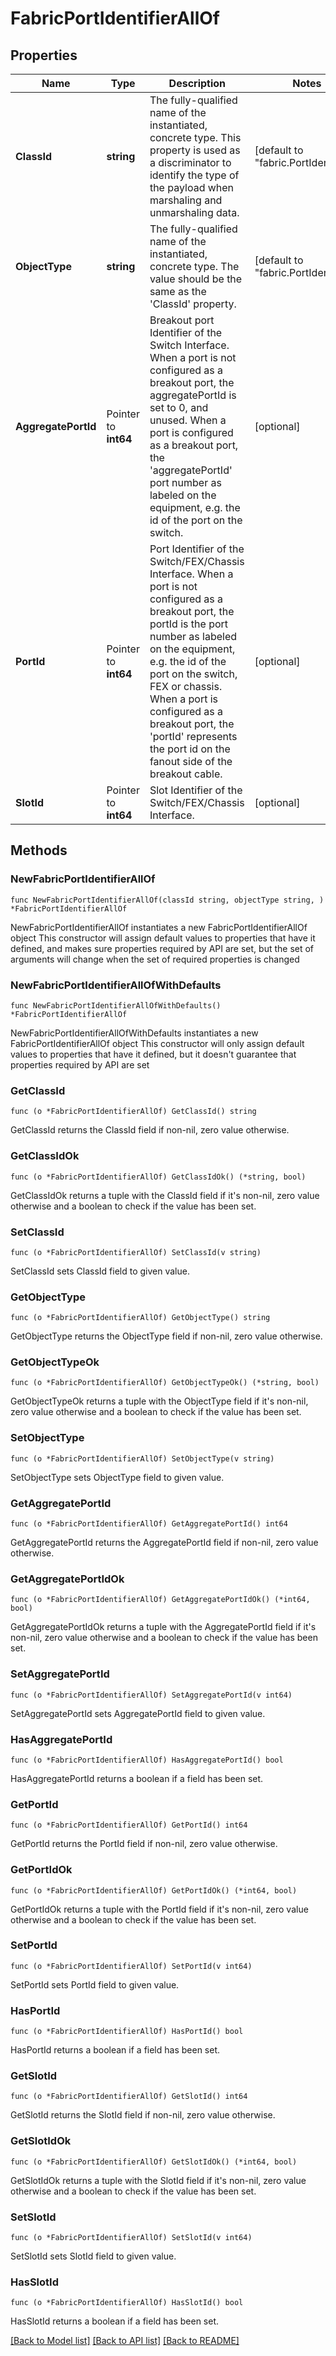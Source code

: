 # FabricPortIdentifierAllOf

## Properties

Name | Type | Description | Notes
------------ | ------------- | ------------- | -------------
**ClassId** | **string** | The fully-qualified name of the instantiated, concrete type. This property is used as a discriminator to identify the type of the payload when marshaling and unmarshaling data. | [default to "fabric.PortIdentifier"]
**ObjectType** | **string** | The fully-qualified name of the instantiated, concrete type. The value should be the same as the &#39;ClassId&#39; property. | [default to "fabric.PortIdentifier"]
**AggregatePortId** | Pointer to **int64** | Breakout port Identifier of the Switch Interface. When a port is not configured as a breakout port, the aggregatePortId is set to 0, and unused. When a port is configured as a breakout port, the &#39;aggregatePortId&#39; port number as labeled on the equipment, e.g. the id of the port on the switch. | [optional] 
**PortId** | Pointer to **int64** | Port Identifier of the Switch/FEX/Chassis Interface. When a port is not configured as a breakout port, the portId is the port number as labeled on the equipment, e.g. the id of the port on the switch, FEX or chassis. When a port is configured as a breakout port, the &#39;portId&#39; represents the port id on the fanout side of the breakout cable. | [optional] 
**SlotId** | Pointer to **int64** | Slot Identifier of the Switch/FEX/Chassis Interface. | [optional] 

## Methods

### NewFabricPortIdentifierAllOf

`func NewFabricPortIdentifierAllOf(classId string, objectType string, ) *FabricPortIdentifierAllOf`

NewFabricPortIdentifierAllOf instantiates a new FabricPortIdentifierAllOf object
This constructor will assign default values to properties that have it defined,
and makes sure properties required by API are set, but the set of arguments
will change when the set of required properties is changed

### NewFabricPortIdentifierAllOfWithDefaults

`func NewFabricPortIdentifierAllOfWithDefaults() *FabricPortIdentifierAllOf`

NewFabricPortIdentifierAllOfWithDefaults instantiates a new FabricPortIdentifierAllOf object
This constructor will only assign default values to properties that have it defined,
but it doesn't guarantee that properties required by API are set

### GetClassId

`func (o *FabricPortIdentifierAllOf) GetClassId() string`

GetClassId returns the ClassId field if non-nil, zero value otherwise.

### GetClassIdOk

`func (o *FabricPortIdentifierAllOf) GetClassIdOk() (*string, bool)`

GetClassIdOk returns a tuple with the ClassId field if it's non-nil, zero value otherwise
and a boolean to check if the value has been set.

### SetClassId

`func (o *FabricPortIdentifierAllOf) SetClassId(v string)`

SetClassId sets ClassId field to given value.


### GetObjectType

`func (o *FabricPortIdentifierAllOf) GetObjectType() string`

GetObjectType returns the ObjectType field if non-nil, zero value otherwise.

### GetObjectTypeOk

`func (o *FabricPortIdentifierAllOf) GetObjectTypeOk() (*string, bool)`

GetObjectTypeOk returns a tuple with the ObjectType field if it's non-nil, zero value otherwise
and a boolean to check if the value has been set.

### SetObjectType

`func (o *FabricPortIdentifierAllOf) SetObjectType(v string)`

SetObjectType sets ObjectType field to given value.


### GetAggregatePortId

`func (o *FabricPortIdentifierAllOf) GetAggregatePortId() int64`

GetAggregatePortId returns the AggregatePortId field if non-nil, zero value otherwise.

### GetAggregatePortIdOk

`func (o *FabricPortIdentifierAllOf) GetAggregatePortIdOk() (*int64, bool)`

GetAggregatePortIdOk returns a tuple with the AggregatePortId field if it's non-nil, zero value otherwise
and a boolean to check if the value has been set.

### SetAggregatePortId

`func (o *FabricPortIdentifierAllOf) SetAggregatePortId(v int64)`

SetAggregatePortId sets AggregatePortId field to given value.

### HasAggregatePortId

`func (o *FabricPortIdentifierAllOf) HasAggregatePortId() bool`

HasAggregatePortId returns a boolean if a field has been set.

### GetPortId

`func (o *FabricPortIdentifierAllOf) GetPortId() int64`

GetPortId returns the PortId field if non-nil, zero value otherwise.

### GetPortIdOk

`func (o *FabricPortIdentifierAllOf) GetPortIdOk() (*int64, bool)`

GetPortIdOk returns a tuple with the PortId field if it's non-nil, zero value otherwise
and a boolean to check if the value has been set.

### SetPortId

`func (o *FabricPortIdentifierAllOf) SetPortId(v int64)`

SetPortId sets PortId field to given value.

### HasPortId

`func (o *FabricPortIdentifierAllOf) HasPortId() bool`

HasPortId returns a boolean if a field has been set.

### GetSlotId

`func (o *FabricPortIdentifierAllOf) GetSlotId() int64`

GetSlotId returns the SlotId field if non-nil, zero value otherwise.

### GetSlotIdOk

`func (o *FabricPortIdentifierAllOf) GetSlotIdOk() (*int64, bool)`

GetSlotIdOk returns a tuple with the SlotId field if it's non-nil, zero value otherwise
and a boolean to check if the value has been set.

### SetSlotId

`func (o *FabricPortIdentifierAllOf) SetSlotId(v int64)`

SetSlotId sets SlotId field to given value.

### HasSlotId

`func (o *FabricPortIdentifierAllOf) HasSlotId() bool`

HasSlotId returns a boolean if a field has been set.


[[Back to Model list]](../README.md#documentation-for-models) [[Back to API list]](../README.md#documentation-for-api-endpoints) [[Back to README]](../README.md)


